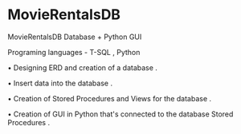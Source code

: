 # MovieRentalsDB
MovieRentalsDB Database + Python GUI

Programing languages - T-SQL , Python

• Designing ERD and creation of a database . 

• Insert data into the database . 

• Creation of Stored Procedures and Views for the database . 

• Creation of GUI in Python that's connected to the database Stored Procedures .
